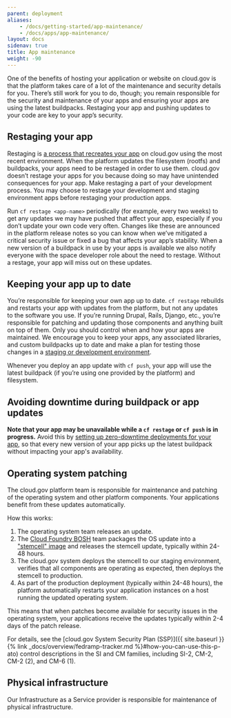```yaml
---
parent: deployment
aliases: 
    - /docs/getting-started/app-maintenance/
    - /docs/apps/app-maintenance/
layout: docs
sidenav: true
title: App maintenance
weight: -90
---
```

One of the benefits of hosting your application or website on cloud.gov is that the platform takes care of a lot of the maintenance and security details for you. There’s still work for you to do, though; you remain responsible for the security and maintenance of your apps and ensuring your apps are using the latest buildpacks. Restaging your app and pushing updates to your code are key to your app’s security.

## Restaging your app

Restaging is [a process that recreates your app](https://docs.cloudfoundry.org/devguide/deploy-apps/start-restart-restage.html#restage) on cloud.gov using the most recent environment. When the platform updates the filesystem (rootfs) and buildpacks, your apps need to be restaged in order to use them. cloud.gov doesn’t restage your apps for you because doing so may have unintended consequences for your app. Make restaging a part of your development process. You may choose to restage your development and staging environment apps before restaging your production apps.

Run `cf restage <app-name>` periodically (for example, every two weeks) to get any updates we may have pushed that affect your app, especially if you don’t update your own code very often. Changes like these are announced in the platform release notes so you can know when we’ve mitigated a critical security issue or fixed a bug that affects your app’s stability. When a new version of a  buildpack in use by your apps is available we also notify everyone with the space developer role about the need to restage. Without a restage, your app will miss out on these updates.

## Keeping your app up to date

You’re responsible for keeping your own app up to date. `cf restage` rebuilds and restarts your app with updates from the platform, but not any updates to the software you use. If you’re running Drupal, Rails, Django, etc., you’re responsible for patching and updating those components and anything built on top of them. Only you should control when and how your apps are maintained. We encourage you to keep your apps, any associated libraries, and custom buildpacks up to date and make a plan for testing those changes in a [staging or development environment](https://cloud.gov/docs/getting-started/concepts/#spaces).

Whenever you deploy an app update with `cf push`, your app will use the latest buildpack (if you’re using one provided by the platform) and filesystem.

## Avoiding downtime during buildpack or app updates
**Note that your app may be unavailable while a `cf restage` or `cf push` is in progress.** Avoid this by [setting up zero-downtime deployments for your app](https://cloud.gov/docs/apps/production-ready/#zero-downtime-deploy), so that every new version of your app picks up the latest buildpack without impacting your app's availability.

## Operating system patching

The cloud.gov platform team is responsible for maintenance and patching of the operating system and other platform components. Your applications benefit from these updates automatically.

How this works:

1. The operating system team releases an update.
1. The [Cloud Foundry BOSH](http://bosh.cloudfoundry.org/) team packages the OS update into a ["stemcell" image](https://bosh.cloudfoundry.org/docs/stemcell.html) and releases the stemcell update, typically within 24-48 hours.
1. The cloud.gov system deploys the stemcell to our staging environment, verifies that all components are operating as expected, then deploys the stemcell to production.
1. As part of the production deployment (typically within 24-48 hours), the platform automatically restarts your application instances on a host running the updated operating system.

This means that when patches become available for security issues in the operating system, your applications receive the updates typically within 2-4 days of the patch release.

For details, see the [cloud.gov System Security Plan (SSP)]({{ site.baseurl }}{% link _docs/overview/fedramp-tracker.md %}#how-you-can-use-this-p-ato) control descriptions in the SI and CM families, including SI-2, CM-2, CM-2 (2), and CM-6 (1).

## Physical infrastructure

Our Infrastructure as a Service provider is responsible for maintenance of physical infrastructure.
